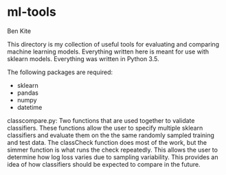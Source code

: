 # ml-tools

Ben Kite

This directory is my collection of useful tools for evaluating and
comparing machine learning models. Everything written here is meant
for use with sklearn models. Everything was written in Python 3.5. 

The following packages are required:
- sklearn
- pandas
- numpy
- datetime

classcompare.py:
Two functions that are used together to validate classifiers. These
functions allow the user to specify multiple sklearn classifiers and
evaluate them on the the same randomly sampled training and test
data. The classCheck function does most of the work, but the simmer
function is what runs the check repeatedly. This allows the user to
determine how log loss varies due to sampling variability. This
provides an idea of how classifiers should be expected to
compare in the future.

